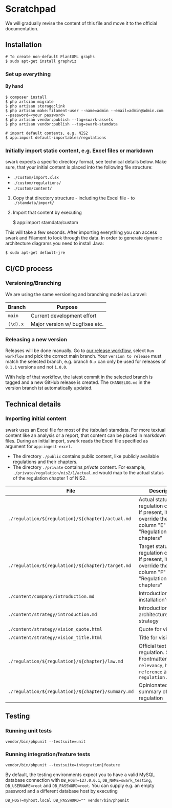 # Scratchpad

We will gradually revise the content of this file and move it to the official documentation.

## Installation

    # To create non-default PlantUML graphs
    $ sudo apt-get install graphviz

### Set up everything

#### By hand

    $ composer install
    $ php artsian migrate
    $ php artisan storage:link
    $ php artisan make:filament-user --name=admin --email=admin@admin.com --password=<your password>
    $ php artisan vendor:publish --tag=swark-assets
    $ php artisan vendor:publish --tag=swark-stamdata

    # import default contents, e.g. NIS2
    $ app:import default-importables/regulations

### Initially import static content, e.g. Excel files or markdown

swark expects a specific directory format, see technical details below.
Make sure, that your initial content is placed into the following file structure:

- `./custom/import.xlsx`
- `./custom/regulations/`
- `./custom/content/`

1. Copy that directory structure - including the Excel file - to `./stamdata/import/`
2. Import that content by executing

   $ app:import stamdata/custom

This will take a few seconds. After importing everything you can access swark and Filament to look through the data.
In order to generate dynamic architecture diagrams you need to install Java:

    $ sudo apt-get default-jre


## CI/CD process

### Versioning/Branching

We are using the same versioning and branching model as Laravel:

| Branch   | Purpose                        |
|----------|--------------------------------|
| `main`   | Current development effort     |
| `(\d).x` | Major version w/ bugfixes etc. |

### Releasing a new version
Releases will be done manually. Go to [our release workflow](https://github.com/swiss-architecture-knife/framework/actions/workflows/release.yaml), select `Run workflow` and pick the correct main branch.
Your `version to release` must match the selected branch, e.g. branch `0.x` can only be used for releases of `0.1.1` versions and not `1.0.0`.

With help of that workflow, the latest commit in the selected branch is tagged and a new GitHub release is created. The `CHANGELOG.md` in the version branch ist automatically updated.

## Technical details

### Importing initial content

swark uses an Excel file for most of the (tabular) stamdata. For more textual content like an analysis or a report, that
content can be placed in markdown files.
During an initial import, swark reads the Excel file specified as argument for `app:ingest-excel`.

- The directory `./public` contains public content, like publicly available regulations and their chapters.
- The directory `./private` contains _private_ content. For example, `./private/regulation/nis2/1/actual.md` would map
  to the actual status of the regulation chapter 1 of NIS2.

| File                                               | Description                                                                                                          |
|----------------------------------------------------|----------------------------------------------------------------------------------------------------------------------|
| `./regulation/${regulation}/${chapter}/actual.md`  | Actual status of a regulation chapter. If present, it will override the Excel column "E" in "Regulation chapters"    |
| `./regulation/${regulation}/${chapter}/target.md`  | Target status of a regulation chapter. If present, it will override the Excel column "F" in "Regulation chapters"    |
| `./content/company/introduction.md`                | Introduction to this installation's tenant                                                                           |
| `./content/strategy/introduction.md`               | Introduction for IT architecture strategy                                                                            |
| `./content/strategy/vision_quote.html`             | Quote for vision                                                                                                     |
| `./content/strategy/vision_title.html`             | Title for vision                                                                                                     |
| `./regulation/${regulation}/${chapter}/law.md`     | Official text of regulation. Supports Frontmatter: Use `relevancy`, `heading`, `reference` and `regulation.scomp_id` |
| `./regulation/${regulation}/${chapter}/summary.md` | Opinionated summary of this regulation                                                                               |

## Testing
### Running unit tests
```
vendor/bin/phpunit --testsuite=unit
```

### Running integration/feature tests

```
vendor/bin/phpunit --testsuite=integration|feature
```

By default, the testing environments expect you to have a valid MySQL database connection with `DB_HOST=127.0.0.1`, `DB_NAME=swark_testing`, `DB_USERNAME=root` and `DB_PASSWORD=root`. You can supply e.g. an empty password and a different database host by executing

```
DB_HOST=myhost.local DB_PASSWORD="" vendor/bin/phpunit
```
